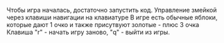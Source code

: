 Чтобы игра началась, достаточно запустить код.
Управление змейкой через клавиши навигации на клавиатуре
В игре есть обычные яблоки, которые дают 1 очко и также присутвуют золотые - плюс 3 очка
Клавиша "r" - начать игру заново, "q" - выйти из игры.
